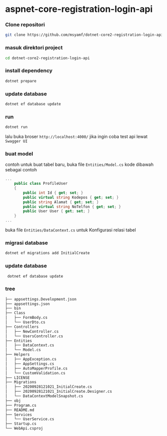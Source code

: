 # aspnet-core-registration-login-api

### Clone repositori
```bash 
git clone https://github.com/msyamf/dotnet-core2-registration-login-api.git
```

### masuk direktori project
```bash 
cd dotnet-core2-registration-login-api
```

### install dependency 
```bash 
dotnet prepare
```

### update database  
```bash 
dotnet ef database update
```


### run 
```bash 
dotnet run
```
 lalu buka broser `http://localhost:4000/` jika ingin coba test api lewat `Swagger UI`

### buat model 
contoh untuk buat tabel baru, buka file `Entities/Model.cs` kode dibawah sebagai contoh

```c#
...
    public class ProfileUser
    {
        public int Id { get; set; }
        public virtual string Kodepos { get; set; }
        public string Alamat { get; set; }
        public virtual string NoTelfon { get; set; }
        public User User { get; set; }
    }
...
```
 buka file `Entities/DataContext.cs` untuk Konfigurasi relasi tabel
 
 ### migrasi database
 ```bash
 dotnet ef migrations add InitialCreate
 ``` 
### update database
 ```bash
  dotnet ef database update
 ```
 
 
 
 ### tree
```bash
├── appsettings.Development.json
├── appsettings.json
├── bin 
├── Class
│   ├── FormBody.cs
│   └── UserDto.cs
├── Controllers
│   ├── NewController.cs
│   └── UsersController.cs
├── Entities
│   ├── DataContext.cs
│   └── Model.cs
├── Helpers
│   ├── AppException.cs
│   ├── AppSettings.cs
│   ├── AutoMapperProfile.cs
│   └── CustomValidation.cs
├── LICENSE
├── Migrations
│   ├── 20200928121021_InitialCreate.cs
│   ├── 20200928121021_InitialCreate.Designer.cs
│   └── DataContextModelSnapshot.cs
├── obj 
├── Program.cs
├── README.md
├── Services
│   └── UserService.cs
├── Startup.cs
└── WebApi.csproj
```
 
 
 
 
